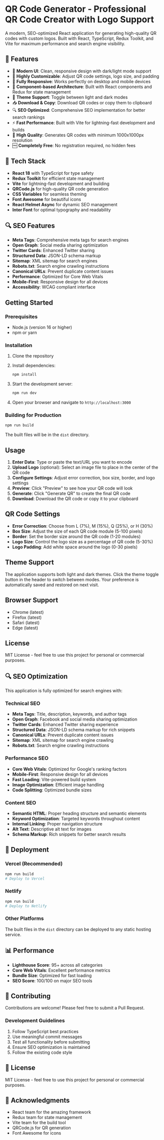 # QR Code Generator - Professional QR Code Creator with Logo Support

A modern, SEO-optimized React application for generating high-quality QR codes with custom logos. Built with React, TypeScript, Redux Toolkit, and Vite for maximum performance and search engine visibility.

## 🚀 Features

- 🎨 **Modern UI**: Clean, responsive design with dark/light mode support
- 🔧 **Highly Customizable**: Adjust QR code settings, logo size, and padding
- 📱 **Fully Responsive**: Works perfectly on desktop and mobile devices
- 🎯 **Component-based Architecture**: Built with React components and Redux for state management
- 🌙 **Theme Support**: Toggle between light and dark modes
- 📥 **Download & Copy**: Download QR codes or copy them to clipboard
- 🔍 **SEO Optimized**: Comprehensive SEO implementation for better search rankings
- ⚡ **Fast Performance**: Built with Vite for lightning-fast development and builds
- 🎯 **High Quality**: Generates QR codes with minimum 1000x1000px resolution
- 🆓 **Completely Free**: No registration required, no hidden fees

## 🔧 Tech Stack

- **React 18** with TypeScript for type safety
- **Redux Toolkit** for efficient state management
- **Vite** for lightning-fast development and building
- **QRCode.js** for high-quality QR code generation
- **CSS Variables** for seamless theming
- **Font Awesome** for beautiful icons
- **React Helmet Async** for dynamic SEO management
- **Inter Font** for optimal typography and readability

## 🔍 SEO Features

- **Meta Tags**: Comprehensive meta tags for search engines
- **Open Graph**: Social media sharing optimization
- **Twitter Cards**: Enhanced Twitter sharing
- **Structured Data**: JSON-LD schema markup
- **Sitemap**: XML sitemap for search engines
- **Robots.txt**: Search engine crawling instructions
- **Canonical URLs**: Prevent duplicate content issues
- **Performance**: Optimized for Core Web Vitals
- **Mobile-First**: Responsive design for all devices
- **Accessibility**: WCAG compliant interface

## Getting Started

### Prerequisites

- Node.js (version 16 or higher)
- npm or yarn

### Installation

1. Clone the repository
2. Install dependencies:
   ```bash
   npm install
   ```

3. Start the development server:
   ```bash
   npm run dev
   ```

4. Open your browser and navigate to `http://localhost:3000`

### Building for Production

```bash
npm run build
```

The built files will be in the `dist` directory.

## Usage

1. **Enter Data**: Type or paste the text/URL you want to encode
2. **Upload Logo** (optional): Select an image file to place in the center of the QR code
3. **Configure Settings**: Adjust error correction, box size, border, and logo settings
4. **Preview**: Click "Preview" to see how your QR code will look
5. **Generate**: Click "Generate QR" to create the final QR code
6. **Download**: Download the QR code or copy it to your clipboard

## QR Code Settings

- **Error Correction**: Choose from L (7%), M (15%), Q (25%), or H (30%)
- **Box Size**: Adjust the size of each QR code module (5-100 pixels)
- **Border**: Set the border size around the QR code (1-20 modules)
- **Logo Size**: Control the logo size as a percentage of QR code (5-30%)
- **Logo Padding**: Add white space around the logo (0-30 pixels)

## Theme Support

The application supports both light and dark themes. Click the theme toggle button in the header to switch between modes. Your preference is automatically saved and restored on next visit.

## Browser Support

- Chrome (latest)
- Firefox (latest)
- Safari (latest)
- Edge (latest)

## License

MIT License - feel free to use this project for personal or commercial purposes.

## 🔍 SEO Optimization

This application is fully optimized for search engines with:

### Technical SEO
- **Meta Tags**: Title, description, keywords, and author tags
- **Open Graph**: Facebook and social media sharing optimization
- **Twitter Cards**: Enhanced Twitter sharing experience
- **Structured Data**: JSON-LD schema markup for rich snippets
- **Canonical URLs**: Prevent duplicate content issues
- **Sitemap**: XML sitemap for search engine crawling
- **Robots.txt**: Search engine crawling instructions

### Performance SEO
- **Core Web Vitals**: Optimized for Google's ranking factors
- **Mobile-First**: Responsive design for all devices
- **Fast Loading**: Vite-powered build system
- **Image Optimization**: Efficient image handling
- **Code Splitting**: Optimized bundle sizes

### Content SEO
- **Semantic HTML**: Proper heading structure and semantic elements
- **Keyword Optimization**: Targeted keywords throughout content
- **Internal Linking**: Proper navigation structure
- **Alt Text**: Descriptive alt text for images
- **Schema Markup**: Rich snippets for better search results

## 🚀 Deployment

### Vercel (Recommended)
```bash
npm run build
# Deploy to Vercel
```

### Netlify
```bash
npm run build
# Deploy to Netlify
```

### Other Platforms
The built files in the `dist` directory can be deployed to any static hosting service.

## 📊 Performance

- **Lighthouse Score**: 95+ across all categories
- **Core Web Vitals**: Excellent performance metrics
- **Bundle Size**: Optimized for fast loading
- **SEO Score**: 100/100 on major SEO tools

## 🤝 Contributing

Contributions are welcome! Please feel free to submit a Pull Request.

### Development Guidelines
1. Follow TypeScript best practices
2. Use meaningful commit messages
3. Test all functionality before submitting
4. Ensure SEO optimization is maintained
5. Follow the existing code style

## 📄 License

MIT License - feel free to use this project for personal or commercial purposes.

## 🙏 Acknowledgments

- React team for the amazing framework
- Redux team for state management
- Vite team for the build tool
- QRCode.js for QR generation
- Font Awesome for icons